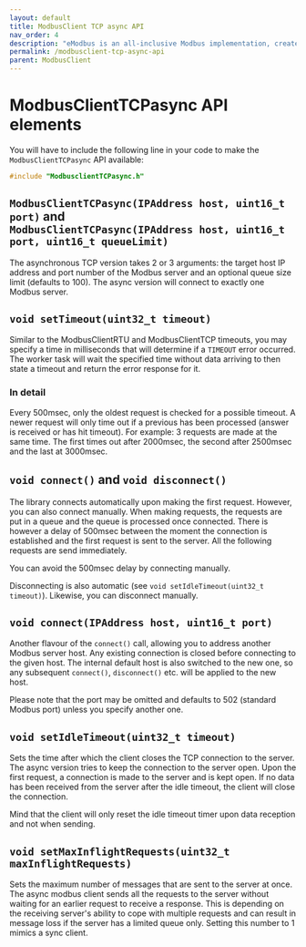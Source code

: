 ```yaml
---
layout: default
title: ModbusClient TCP async API
nav_order: 4
description: "eModbus is an all-inclusive Modbus implementation, created for ESP32 and Arduino"
permalink: /modbusclient-tcp-async-api
parent: ModbusClient
---
```


# ModbusClientTCPasync API elements
You will have to include the following line in your code to make the `ModbusClientTCPasync` API available:

```cpp
#include "ModbusclientTCPasync.h"
```

## `ModbusClientTCPasync(IPAddress host, uint16_t port)` and<br> `ModbusClientTCPasync(IPAddress host, uint16_t port, uint16_t queueLimit)`
The asynchronous TCP version takes 2 or 3 arguments: the target host IP address and port number of the Modbus server and an optional queue size limit (defaults to 100). The async version will connect to exactly one Modbus server.

## `void setTimeout(uint32_t timeout)`
Similar to the ModbusClientRTU and ModbusClientTCP timeouts, you may specify a time in milliseconds that will determine if a `TIMEOUT` error occurred. The worker task will wait the specified time without data arriving to then state a timeout and return the error response for it.

### In detail
Every 500msec, only the oldest request is checked for a possible timeout. 
A newer request will only time out if a previous has been processed (answer is received or has hit timeout). 
For example: 3 requests are made at the same time. 
The first times out after 2000msec, the second after 2500msec and the last at 3000msec.

## `void connect()` and `void disconnect()`
The library connects automatically upon making the first request. However, you can also connect manually.
When making requests, the requests are put in a queue and the queue is processed once connected. There is however a delay of 500msec between the moment the connection is established and the first request is sent to the server. All the following requests are send immediately.

You can avoid the 500msec delay by connecting manually.

Disconnecting is also automatic (see `void setIdleTimeout(uint32_t timeout)`). Likewise, you can disconnect manually.

## ``void connect(IPAddress host, uint16_t port)``
Another flavour of the ``connect()`` call, allowing you to address another Modbus server host. Any existing connection is closed before connecting to the given host. The internal default host is also switched to the new one, so any subsequent ``connect()``, ``disconnect()`` etc. will be applied to the new host.

Please note that the port may be omitted and defaults to 502 (standard Modbus port) unless you specify another one.

## `void setIdleTimeout(uint32_t timeout)`
Sets the time after which the client closes the TCP connection to the server.
The async version tries to keep the connection to the server open. Upon the first request, a connection is made to the server and is kept open. 
If no data has been received from the server after the idle timeout, the client will close the connection.

Mind that the client will only reset the idle timeout timer upon data reception and not when sending.

## `void setMaxInflightRequests(uint32_t maxInflightRequests)`
Sets the maximum number of messages that are sent to the server at once. The async modbus client sends all the requests to the server without waiting for an earlier request to receive a response. This is depending on the receiving server's ability to cope with multiple requests and can result in message loss if the server has a limited queue only. Setting this number to 1 mimics a sync client.

